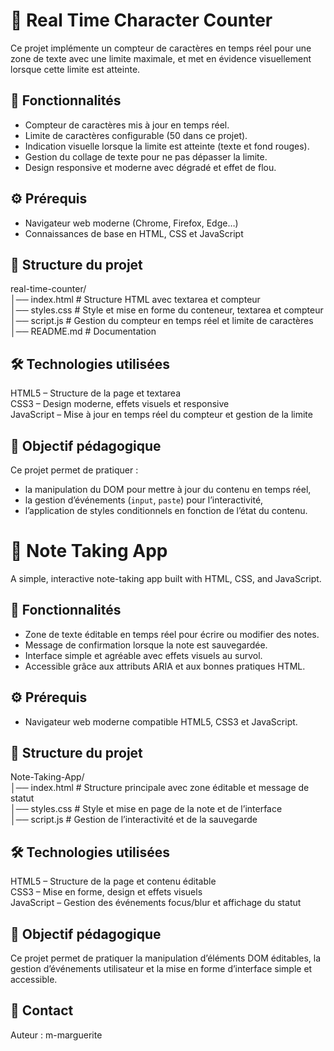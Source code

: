 # 📝 Real Time Character Counter

Ce projet implémente un compteur de caractères en temps réel pour une zone de texte avec une limite maximale, et met en évidence visuellement lorsque cette limite est atteinte.

## 🚀 Fonctionnalités

- Compteur de caractères mis à jour en temps réel.
- Limite de caractères configurable (50 dans ce projet).  
- Indication visuelle lorsque la limite est atteinte (texte et fond rouges).  
- Gestion du collage de texte pour ne pas dépasser la limite.  
- Design responsive et moderne avec dégradé et effet de flou.

## ⚙️ Prérequis

- Navigateur web moderne (Chrome, Firefox, Edge…)
- Connaissances de base en HTML, CSS et JavaScript

## 📂 Structure du projet
real-time-counter/  
│── index.html      # Structure HTML avec textarea et compteur  
│── styles.css      # Style et mise en forme du conteneur, textarea et compteur  
│── script.js       # Gestion du compteur en temps réel et limite de caractères  
│── README.md       # Documentation  

## 🛠️ Technologies utilisées

HTML5 – Structure de la page et textarea  
CSS3 – Design moderne, effets visuels et responsive  
JavaScript – Mise à jour en temps réel du compteur et gestion de la limite  

## 🎯 Objectif pédagogique

Ce projet permet de pratiquer :  
- la manipulation du DOM pour mettre à jour du contenu en temps réel,  
- la gestion d’événements (`input`, `paste`) pour l’interactivité,  
- l’application de styles conditionnels en fonction de l’état du contenu.  

# 📝 Note Taking App

A simple, interactive note-taking app built with HTML, CSS, and JavaScript.

## 🚀 Fonctionnalités

- Zone de texte éditable en temps réel pour écrire ou modifier des notes.  
- Message de confirmation lorsque la note est sauvegardée.  
- Interface simple et agréable avec effets visuels au survol.  
- Accessible grâce aux attributs ARIA et aux bonnes pratiques HTML.

## ⚙️ Prérequis

- Navigateur web moderne compatible HTML5, CSS3 et JavaScript.  

## 📂 Structure du projet
Note-Taking-App/  
│── index.html      # Structure principale avec zone éditable et message de statut  
│── styles.css      # Style et mise en page de la note et de l’interface  
│── script.js       # Gestion de l’interactivité et de la sauvegarde  

## 🛠️ Technologies utilisées

HTML5 – Structure de la page et contenu éditable  
CSS3 – Mise en forme, design et effets visuels  
JavaScript – Gestion des événements focus/blur et affichage du statut  

## 🎯 Objectif pédagogique

Ce projet permet de pratiquer la manipulation d’éléments DOM éditables, la gestion d’événements utilisateur et la mise en forme d’interface simple et accessible.

## 📧 Contact

Auteur : m-marguerite
